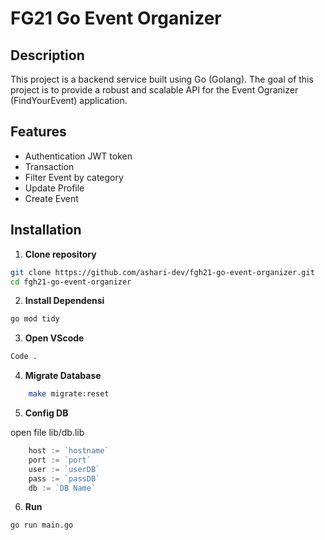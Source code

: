 # FG21 Go Event Organizer

## Description

This project is a backend service built using Go (Golang). The goal of this project is to provide a robust and scalable API for the Event Ogranizer (FindYourEvent) application.

## Features

- Authentication JWT token
- Transaction
- Filter Event by category
- Update Profile
- Create Event

## Installation

1. **Clone repository**

```sh
git clone https://github.com/ashari-dev/fgh21-go-event-organizer.git
cd fgh21-go-event-organizer
```

2. **Install Dependensi**

```sh
go mod tidy
```

3. **Open VScode**

```sh
Code .
```

4. **Migrate Database**

```sh
    make migrate:reset
```

5. **Config DB**

open file lib/db.lib

```go
    host := `hostname`
	port := `port`
	user := `userDB`
	pass := `passDB`
	db := `DB Name`
```

6. **Run**

```sh
go run main.go
```

